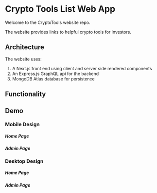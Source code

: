 # Crypto Tools List Web App

Welcome to the CryptoTools website repo.

The website provides links to helpful crypto tools for investors.

## Architecture

The website uses:
1. A Next.js front end using client and server side rendered components
2. An Express.js GraphQL api for the backend  
3. MongoDB Atlas database for persistence

## Functionality


## Demo


### Mobile Design
##### Home Page

##### Admin Page


### Desktop Design
##### Home Page

##### Admin Page










